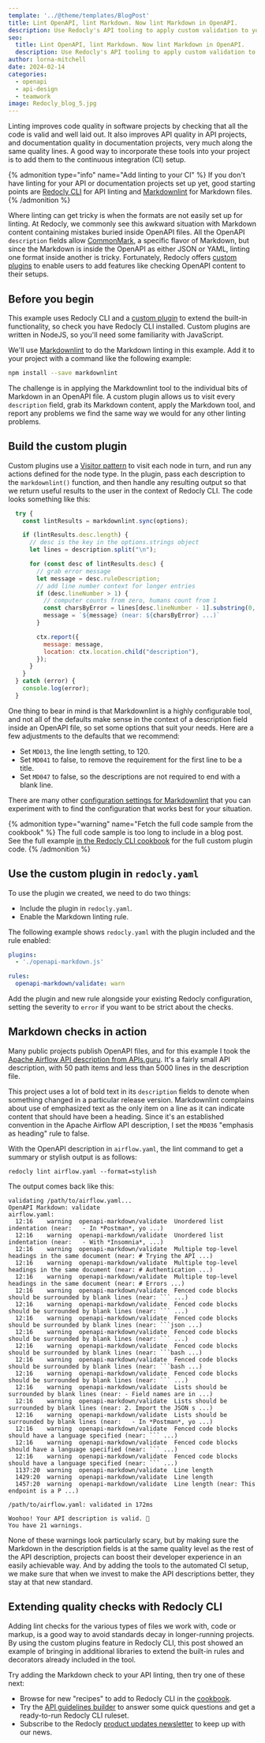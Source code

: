 ```yaml
---
template: '../@theme/templates/BlogPost'
title: Lint OpenAPI, lint Markdown. Now lint Markdown in OpenAPI.
description: Use Redocly's API tooling to apply custom validation to your API descriptions, such as checking Markdown is valid.
seo:
  title: Lint OpenAPI, lint Markdown. Now lint Markdown in OpenAPI.
  description: Use Redocly's API tooling to apply custom validation to your API descriptions, such as checking Markdown is valid.
author: lorna-mitchell
date: 2024-02-14
categories:
  - openapi
  - api-design
  - teamwork
image: Redocly_blog_5.jpg
---
```


Linting improves code quality in software projects by checking that all the code is valid and well laid out. It also improves API quality in API projects, and documentation quality in documentation projects, very much along the same quality lines. A good way to incorporate these tools into your project is to add them to the continuous integration (CI) setup.

{% admonition type="info" name="Add linting to your CI" %}
If you don't have linting for your API or documentation projects set up yet, good starting points are [Redocly CLI](../../docs/cli) for API linting and [Markdownlint](https://github.com/DavidAnson/markdownlint) for Markdown files.
{% /admonition %}

Where linting can get tricky is when the formats are not easily set up for linting. At Redocly, we commonly see this awkward situation with Markdown content containing mistakes buried inside OpenAPI files. All the OpenAPI `description` fields allow [CommonMark](https://commonmark.org/), a specific flavor of Markdown, but since the Markdown is inside the OpenAPI as either JSON or YAML, linting one format inside another is tricky. Fortunately, Redocly offers [custom plugins](https://redocly.com/docs/cli/custom-plugins/) to enable users to add features like checking OpenAPI content to their setups.

## Before you begin

This example uses Redocly CLI and a [custom plugin](https://redocly.com/docs/cli/custom-plugins/) to extend the built-in functionality, so check you have Redocly CLI installed. Custom plugins are written in NodeJS, so you'll need some familiarity with JavaScript.

We'll use [Markdownlint](https://github.com/DavidAnson/markdownlint) to do the Markdown linting in this example. Add it to your project with a command like the following example:

```bash
npm install --save markdownlint
```

The challenge is in applying the Markdownlint tool to the individual bits of Markdown in an OpenAPI file. A custom plugin allows us to visit every `description` field, grab its Markdown content, apply the Markdown tool, and report any problems we find the same way we would for any other linting problems.

## Build the custom plugin

Custom plugins use a [Visitor pattern](https://redocly.com/docs/cli/custom-plugins/visitor/) to visit each node in turn, and run any actions defined for the node type. In the plugin, pass each description to the `markdownlint()` function, and then handle any resulting output so that we return useful results to the user in the context of Redocly CLI. The code looks something like this:

```js
  try {
    const lintResults = markdownlint.sync(options);

    if (lintResults.desc.length) {
      // desc is the key in the options.strings object
      let lines = description.split("\n");

      for (const desc of lintResults.desc) {
        // grab error message
        let message = desc.ruleDescription;
        // add line number context for longer entries
        if (desc.lineNumber > 1) {
          // computer counts from zero, humans count from 1
          const charsByError = lines[desc.lineNumber - 1].substring(0, 20);
          message = `${message} (near: ${charsByError} ...)`
        }

        ctx.report({
          message: message,
          location: ctx.location.child("description"),
        });
      }
    }
  } catch (error) {
    console.log(error);
  }
```

One thing to bear in mind is that Markdownlint is a highly configurable tool, and not all of the defaults make sense in the context of a description field inside an OpenAPI file, so set some options that suit your needs. Here are a few adjustments to the defaults that we recommend:

- Set `MD013`, the line length setting, to 120.
- Set `MD041` to false, to remove the requirement for the first line to be a title.
- Set `MD047` to false, so the descriptions are not required to end with a blank line.

There are many other [configuration settings for Markdownlint](https://github.com/DavidAnson/markdownlint#rules--aliases) that you can experiment with to find the configuration that works best for your situation.



{% admonition type="warning" name="Fetch the full code sample from the cookbook" %}
The full code sample is too long to include in a blog post. See the full example [in the Redocly CLI cookbook](https://github.com/Redocly/redocly-cli-cookbook/tree/main/custom-plugin-rules/markdown-validator) for the full custom plugin code.
{% /admonition %}

## Use the custom plugin in `redocly.yaml`

To use the plugin we created, we need to do two things:

- Include the plugin in `redocly.yaml`.
- Enable the Markdown linting rule.

The following example shows `redocly.yaml` with the plugin included and the rule enabled:

```yaml
plugins:
  - './openapi-markdown.js'

rules:
  openapi-markdown/validate: warn
```

Add the plugin and new rule alongside your existing Redocly configuration, setting the severity to `error` if you want to be strict about the checks.

## Markdown checks in action

Many public projects publish OpenAPI files, and for this example I took the [Apache Airflow API description from APIs.guru](https://github.com/APIs-guru/openapi-directory/tree/main/APIs/apache.org/airflow/2.5.3). It's a fairly small API description, with 50 path items and less than 5000 lines in the description file.

This project uses a lot of bold text in its `description` fields to denote when something changed in a particular release version. Markdownlint complains about use of emphasized text as the only item on a line as it can indicate content that should have been a heading. Since it's an established convention in the Apache Airflow API description, I set the `MD036` "emphasis as heading" rule to false.

With the OpenAPI description in `airflow.yaml`, the lint command to get a summary or stylish output is as follows:

`redocly lint airflow.yaml --format=stylish`

The output comes back like this:

```text
validating /path/to/airflow.yaml...
OpenAPI Markdown: validate
airflow.yaml:
  12:16    warning  openapi-markdown/validate  Unordered list indentation (near:   - In *Postman*, yo ...)
  12:16    warning  openapi-markdown/validate  Unordered list indentation (near:   - With *Insomnia*, ...)
  12:16    warning  openapi-markdown/validate  Multiple top-level headings in the same document (near: # Trying the API ...)
  12:16    warning  openapi-markdown/validate  Multiple top-level headings in the same document (near: # Authentication ...)
  12:16    warning  openapi-markdown/validate  Multiple top-level headings in the same document (near: # Errors ...)
  12:16    warning  openapi-markdown/validate  Fenced code blocks should be surrounded by blank lines (near: ``` ...)
  12:16    warning  openapi-markdown/validate  Fenced code blocks should be surrounded by blank lines (near: ``` ...)
  12:16    warning  openapi-markdown/validate  Fenced code blocks should be surrounded by blank lines (near: ```json ...)
  12:16    warning  openapi-markdown/validate  Fenced code blocks should be surrounded by blank lines (near: ``` ...)
  12:16    warning  openapi-markdown/validate  Fenced code blocks should be surrounded by blank lines (near: ```bash ...)
  12:16    warning  openapi-markdown/validate  Fenced code blocks should be surrounded by blank lines (near: ```bash ...)
  12:16    warning  openapi-markdown/validate  Fenced code blocks should be surrounded by blank lines (near: ``` ...)
  12:16    warning  openapi-markdown/validate  Lists should be surrounded by blank lines (near: - Field names are in ...)
  12:16    warning  openapi-markdown/validate  Lists should be surrounded by blank lines (near: 2. Import the JSON s ...)
  12:16    warning  openapi-markdown/validate  Lists should be surrounded by blank lines (near:   - In *Postman*, yo ...)
  12:16    warning  openapi-markdown/validate  Fenced code blocks should have a language specified (near: ``` ...)
  12:16    warning  openapi-markdown/validate  Fenced code blocks should have a language specified (near: ``` ...)
  12:16    warning  openapi-markdown/validate  Fenced code blocks should have a language specified (near: ``` ...)
  1137:20  warning  openapi-markdown/validate  Line length
  1429:20  warning  openapi-markdown/validate  Line length
  1457:20  warning  openapi-markdown/validate  Line length (near: This endpoint is a P ...)

/path/to/airflow.yaml: validated in 172ms

Woohoo! Your API description is valid. 🎉
You have 21 warnings.
```

None of these warnings look particularly scary, but by making sure the Markdown in the description fields is at the same quality level as the rest of the API description, projects can boost their developer experience in an easily achievable way. And by adding the tools to the automated CI setup, we make sure that when we invest to make the API descriptions better, they stay at that new standard.

## Extending quality checks with Redocly CLI

Adding lint checks for the various types of files we work with, code or markup, is a good way to avoid standards decay in longer-running projects. By using the custom plugins feature in Redocly CLI, this post showed an example of bringing in additional libraries to extend the built-in rules and decorators already included in the tool.

Try adding the Markdown check to your API linting, then try one of these next:

- Browse for new "recipes" to add to Redocly CLI in the [cookbook](https://github.com/Redocly/redocly-cli-cookbook).
- Try the [API guidelines builder](../../api-governance) to answer some quick questions and get a ready-to-run Redocly CLI ruleset.
- Subscribe to the Redocly [product updates newsletter](https://redocly.com/product-updates/) to keep up with our news.
